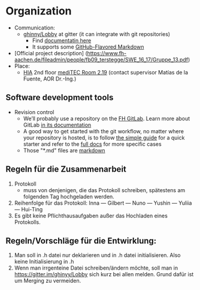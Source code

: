 # Organization

- Communication:
    - [ghinny/Lobby](https://gitter.im/ghinyy/Lobby) at gitter (it can integrate with git repositories)
        - Find [documentatin here](https://gitter.zendesk.com/hc/en-us/categories/200024041-RTFM)
        - It supports some [GitHub-Flavored Markdown](https://guides.github.com/features/mastering-markdown/)
- [Official project description]
    (https://www.fh-aachen.de/fileadmin/people/fb09_terstegge/SWE_16_17/Gruppe_13.pdf)
- Place:
    - [HIA](http://www.hia.rwth-aachen.de/) 2nd floor [mediTEC Room 2.19](http://www.meditec.hia.rwth-aachen.de/en/chair/employees/) (contact supervisor Matías de la Fuente, AOR Dr.-Ing.)

## Software development tools

- Revision control
    - We’ll probably use a repository on the [FH GitLab](https://git.noc.fh-aachen.de/explore/projects). Learn more about GitLab [in its documentation](https://docs.gitlab.com/ce/README.html)
    - A good way to get started with the git workflow, no matter where your repository is hosted, is to follow [the simple guide](http://rogerdudler.github.io/git-guide/) for a quick starter and refer to the [full docs](https://git-scm.com/doc) for more specific cases
    - Those "*.md" files are [markdown](https://docs.gitlab.com/ce/user/markdown.html)

## Regeln für die Zusammenarbeit

1. Protokoll
    * muss von denjenigen, die das Protokoll schreiben, spätestens am folgenden Tag hochgeladen werden. 
2. Reihenfolge für das Protokoll: Inna — Gilbert — Nuno — Yushin — Yuliia — Hui-Ting
3. Es gibt keine Pflichthausaufgaben außer das Hochladen eines Protokolls.


## Regeln/Vorschläge für die Entwirklung:

1. Man soll in .h datei nur deklarieren und in .h datei initialisieren. Also keine Initialisierung in .h
2. Wenn man irrgenteine Datei schreiben/ändern möchte, soll man in https://gitter.im/ghinyy/Lobby sich kurz bei allen melden.
	Grund dafür ist um Merging zu vermeiden.
